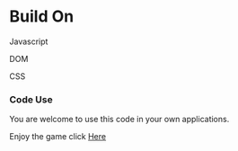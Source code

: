 

# Build On

Javascript

DOM

CSS

### Code Use

You are welcome to use this code in your own applications.

Enjoy the game click [Here](https://colorgame-mslm.herokuapp.com/ "Here")  

